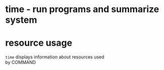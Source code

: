 # time - run programs and summarize system  
# resource usage  

`time` displays information about resources used  
by COMMAND  
